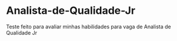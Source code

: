 # Analista-de-Qualidade-Jr
Teste feito para avaliar minhas habilidades para vaga de Analista de Qualidade Jr

